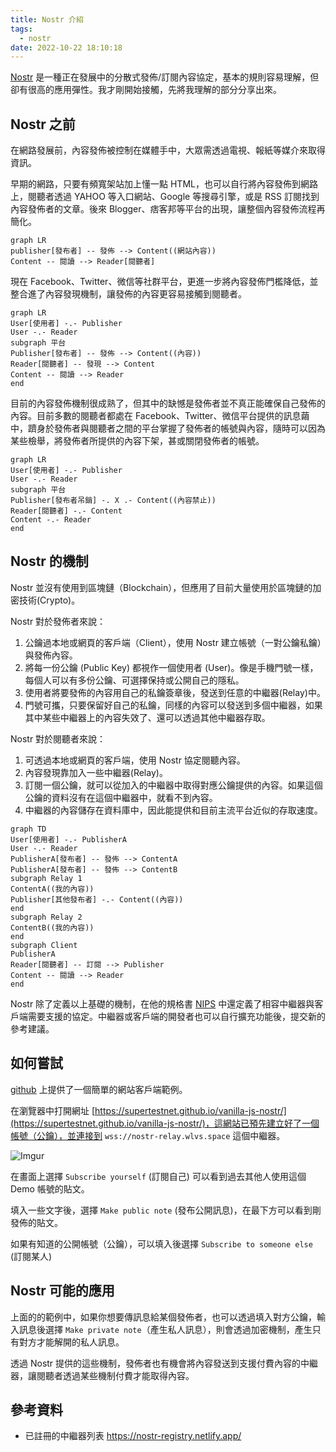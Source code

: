 ```yaml
---
title: Nostr 介紹
tags:
  - nostr
date: 2022-10-22 18:10:18
---
```


[Nostr](https://github.com/nostr-protocol/nostr) 是一種正在發展中的分散式發佈/訂閱內容協定，基本的規則容易理解，但卻有很高的應用彈性。我才剛開始接觸，先將我理解的部分分享出來。

## Nostr 之前

在網路發展前，內容發佈被控制在媒體手中，大眾需透過電視、報紙等媒介來取得資訊。

早期的網路，只要有頻寬架站加上懂一點 HTML，也可以自行將內容發佈到網路上，閱聽者透過 YAHOO 等入口網站、Google 等搜尋引擎，或是 RSS 訂閱找到內容發佈者的文章。後來 Blogger、痞客邦等平台的出現，讓整個內容發佈流程再簡化。

```mermaid
graph LR
publisher[發布者] -- 發佈 --> Content((網站內容))
Content -- 閱讀 --> Reader[閱聽者]
```

現在 Facebook、Twitter、微信等社群平台，更進一步將內容發佈門檻降低，並整合進了內容發現機制，讓發佈的內容更容易接觸到閱聽者。

```mermaid
graph LR
User[使用者] -.- Publisher
User -.- Reader
subgraph 平台
Publisher[發布者] -- 發佈 --> Content((內容))
Reader[閱聽者] -- 發現 --> Content
Content -- 閱讀 --> Reader
end
```

目前的內容發佈機制很成熟了，但其中的缺憾是發佈者並不真正能確保自己發佈的內容。目前多數的閱聽者都處在 Facebook、Twitter、微信平台提供的訊息繭中，躋身於發佈者與閱聽者之間的平台掌握了發佈者的帳號與內容，隨時可以因為某些檢舉，將發佈者所提供的內容下架，甚或關閉發佈者的帳號。


```mermaid
graph LR
User[使用者] -.- Publisher
User -.- Reader
subgraph 平台
Publisher[發布者吊銷] -. X .- Content((內容禁止))
Reader[閱聽者] -.- Content
Content -.- Reader
end
```

## Nostr 的機制

Nostr 並沒有使用到區塊鏈（Blockchain），但應用了目前大量使用於區塊鏈的加密技術(Crypto)。

Nostr 對於發佈者來說：
1. 公鑰過本地或網頁的客戶端（Client），使用 Nostr 建立帳號（一對公鑰私鑰）與發佈內容。
2. 將每一份公鑰 (Public Key) 都視作一個使用者 (User)。像是手機門號一樣，每個人可以有多份公鑰、可選擇保持或公開自己的隱私。
3. 使用者將要發佈的內容用自己的私鑰簽章後，發送到任意的中繼器(Relay)中。
4. 門號可攜，只要保留好自己的私鑰，同樣的內容可以發送到多個中繼器，如果其中某些中繼器上的內容失效了、還可以透過其他中繼器存取。

Nostr 對於閱聽者來說：
1. 可透過本地或網頁的客戶端，使用 Nostr 協定閱聽內容。
2. 內容發現靠加入一些中繼器(Relay)。
3. 訂閱一個公鑰，就可以從加入的中繼器中取得對應公鑰提供的內容。如果這個公鑰的資料沒有在這個中繼器中，就看不到內容。
4. 中繼器的內容儲存在資料庫中，因此能提供和目前主流平台近似的存取速度。

```mermaid
graph TD
User[使用者] -.- PublisherA
User -.- Reader
PublisherA[發布者] -- 發佈 --> ContentA
PublisherA[發布者] -- 發佈 --> ContentB
subgraph Relay 1
ContentA((我的內容))
Publisher[其他發布者] -.- Content((內容))
end
subgraph Relay 2
ContentB((我的內容))
end
subgraph Client
PublisherA
Reader[閱聽者] -- 訂閱 --> Publisher
Content -- 閱讀 --> Reader
end
```

Nostr 除了定義以上基礎的機制，在他的規格書 [NIPS]((https://github.com/nostr-protocol/nips)) 中還定義了相容中繼器與客戶端需要支援的協定。中繼器或客戶端的開發者也可以自行擴充功能後，提交新的參考建議。

## 如何嘗試

[github](https://github.com/supertestnet/vanilla-js-nostr) 上提供了一個簡單的網站客戶端範例。

在瀏覽器中打開網址 [https://supertestnet.github.io/vanilla-js-nostr/](https://supertestnet.github.io/vanilla-js-nostr/)，這網站已預先建立好了一個帳號（公鑰），並連接到 `wss://nostr-relay.wlvs.space` 這個中繼器。

![Imgur](https://imgur.com/TdSQgiO.png)

在畫面上選擇 `Subscribe yourself` (訂閱自己) 可以看到過去其他人使用這個 Demo 帳號的貼文。

填入一些文字後，選擇 `Make public note` (發布公開訊息)，在最下方可以看到剛發佈的貼文。

如果有知道的公開帳號（公鑰），可以填入後選擇 `Subscribe to someone else` (訂閱某人)

## Nostr 可能的應用

上面的的範例中，如果你想要傳訊息給某個發佈者，也可以透過填入對方公鑰，輸入訊息後選擇 `Make private note`（產生私人訊息），則會透過加密機制，產生只有對方才能解開的私人訊息。

透過 Nostr 提供的這些機制，發佈者也有機會將內容發送到支援付費內容的中繼器，讓閱聽者透過某些機制付費才能取得內容。

## 參考資料

- 已註冊的中繼器列表 https://nostr-registry.netlify.app/

